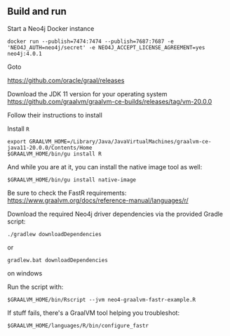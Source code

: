 ## Build and run

Start a Neo4j Docker instance

```
docker run --publish=7474:7474 --publish=7687:7687 -e 'NEO4J_AUTH=neo4j/secret' -e NEO4J_ACCEPT_LICENSE_AGREEMENT=yes neo4j:4.0.1
```

Goto 

https://github.com/oracle/graal/releases

Download the JDK 11 version for your operating system 
https://github.com/graalvm/graalvm-ce-builds/releases/tag/vm-20.0.0

Follow their instructions to install

Install `R`

```
export GRAALVM_HOME=/Library/Java/JavaVirtualMachines/graalvm-ce-java11-20.0.0/Contents/Home 
$GRAALVM_HOME/bin/gu install R
```  

And while you are at it, you can install the native image tool as well:

```
$GRAALVM_HOME/bin/gu install native-image
```

Be sure to check the FastR requirements: https://www.graalvm.org/docs/reference-manual/languages/r/


Download the required Neo4j driver dependencies via the provided Gradle script:

```
./gradlew downloadDependencies
```

or 

```
gradlew.bat downloadDependencies
```

on windows

Run the script with:

```
$GRAALVM_HOME/bin/Rscript --jvm neo4-graalvm-fastr-example.R 
```

If stuff fails, there's a GraalVM tool helping you troubleshot:

```
$GRAALVM_HOME/languages/R/bin/configure_fastr
```
